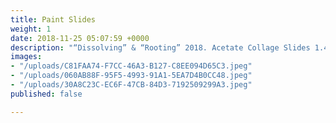 ```yaml
---
title: Paint Slides
weight: 1
date: 2018-11-25 05:07:59 +0000
description: "“Dissolving” & “Rooting” 2018. Acetate Collage Slides 1.42 x .95 IN."
images:
- "/uploads/C81FAA74-F7CC-46A3-B127-C8EE094D65C3.jpeg"
- "/uploads/060AB88F-95F5-4993-91A1-5EA7D4B0CC48.jpeg"
- "/uploads/30A8C23C-EC6F-47CB-84D3-7192509299A3.jpeg"
published: false

---
```

